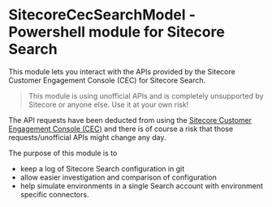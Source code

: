 # SitecoreCecSearchModel - Powershell module for Sitecore Search

This module lets you interact with the APIs provided by the Sitecore Customer Engagement Console (CEC) for Sitecore Search.

> This module is using unofficial APIs and is completely unsupported by Sitecore or anyone else. Use it at your own risk!

The API requests have been deducted from using the [Sitecore Customer Engagement Console (CEC)](https://cec.sitecorecloud.io) and there is of course a risk that those requests/unofficial APIs might change any day.

The purpose of this module is to

* keep a log of Sitecore Search configuration in git
* allow easier investigation and comparison of configuration
* help simulate environments in a single Search account with environment specific connectors.

